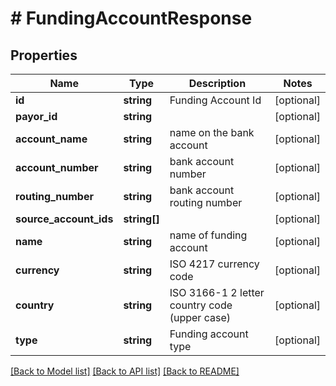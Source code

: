 # # FundingAccountResponse

## Properties

Name | Type | Description | Notes
------------ | ------------- | ------------- | -------------
**id** | **string** | Funding Account Id | [optional] 
**payor_id** | **string** |  | [optional] 
**account_name** | **string** | name on the bank account | [optional] 
**account_number** | **string** | bank account number | [optional] 
**routing_number** | **string** | bank account routing number | [optional] 
**source_account_ids** | **string[]** |  | [optional] 
**name** | **string** | name of funding account | [optional] 
**currency** | **string** | ISO 4217 currency code | [optional] 
**country** | **string** | ISO 3166-1 2 letter country code (upper case) | [optional] 
**type** | **string** | Funding account type | [optional] 

[[Back to Model list]](../../README.md#documentation-for-models) [[Back to API list]](../../README.md#documentation-for-api-endpoints) [[Back to README]](../../README.md)


